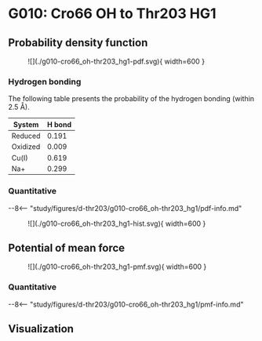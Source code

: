 # G010: Cro66 OH to Thr203 HG1

## Probability density function

<figure markdown>
![](./g010-cro66_oh-thr203_hg1-pdf.svg){ width=600 }
</figure>

### Hydrogen bonding

The following table presents the probability of the hydrogen bonding (within 2.5 Å).

| System | H bond |
| ------ | ------ |
| Reduced | 0.191 |
| Oxidized | 0.009 |
| Cu(I) | 0.619 |
| Na+ | 0.299 |

### Quantitative

--8<-- "study/figures/d-thr203/g010-cro66_oh-thr203_hg1/pdf-info.md"

<figure markdown>
![](./g010-cro66_oh-thr203_hg1-hist.svg){ width=600 }
</figure>

## Potential of mean force

<figure markdown>
![](./g010-cro66_oh-thr203_hg1-pmf.svg){ width=600 }
</figure>

### Quantitative

--8<-- "study/figures/d-thr203/g010-cro66_oh-thr203_hg1/pmf-info.md"

## Visualization

<div id="reduced-view" class="mol-container"></div>
<script>
document.addEventListener('DOMContentLoaded', (event) => {
    const viewer = molstar.Viewer.create('reduced-view', {
        layoutIsExpanded: false,
        layoutShowControls: false,
        layoutShowRemoteState: false,
        layoutShowSequence: true,
        layoutShowLog: false,
        layoutShowLeftPanel: false,
        viewportShowExpand: true,
        viewportShowSelectionMode: true,
        viewportShowAnimation: false,
        pdbProvider: 'rcsb',
    }).then(viewer => {
        // viewer.loadStructureFromUrl("/analysis/005-rogfp-glh-md/data/traj/frame_106403.pdb", "pdb");
        viewer.loadSnapshotFromUrl("/misc/002-molstar-states/reduced-example.molj", "molj");
    });
});
</script>
